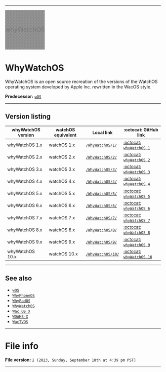 
***

<img src="/WhyWatchOS/WhyWatchOS_1280pxIcon_V1_HighCompression.png" alt="whyWatchOS logo failed to load" width="128" height="128">

# WhyWatchOS

WhyWatchOS is an open source recreation of the versions of the WatchOS operating system developed by Apple Inc. rewritten in the WacOS style.

**Predecessor:** [`wOS`](/wOS/)

***

## Version listing

| whyWatchOS version | watchOS equivalent | Local link | :octocat: GitHub link |
|---|---|---|---|
| whyWatchOS 1.x | watchOS 1.x | [`/WhyWatchOS/1/`](/WhyWatchOS/12/) | [:octocat: `whyWatchOS 1`](https://github.com/seanpm2001/whyWatchOS_1/) |
| whyWatchOS 2.x | watchOS 2.x | [`/WhyWatchOS/2/`](/WhyWatchOS/13/) | [:octocat: `whyWatchOS 2`](https://github.com/seanpm2001/whyWatchOS_2/) |
| whyWatchOS 3.x | watchOS 3.x | [`/WhyWatchOS/3/`](/WhyWatchOS/14/) | [:octocat: `whyWatchOS 3`](https://github.com/seanpm2001/whyWatchOS_3/) |
| whyWatchOS 4.x | watchOS 4.x | [`/WhyWatchOS/4/`](/WhyWatchOS/4/) | [:octocat: `whyWatchOS 4`](https://github.com/seanpm2001/whyWatchOS_4/) |
| whyWatchOS 5.x | watchOS 5.x | [`/WhyWatchOS/5/`](/WhyWatchOS/5/) | [:octocat: `whyWatchOS 5`](https://github.com/seanpm2001/whyWatchOS_5/) |
| whyWatchOS 6.x | watchOS 6.x | [`/WhyWatchOS/6/`](/WhyWatchOS/6/) | [:octocat: `whyWatchOS 6`](https://github.com/seanpm2001/whyWatchOS_6/) |
| whyWatchOS 7.x | watchOS 7.x | [`/WhyWatchOS/7/`](/WhyWatchOS/7/) | [:octocat: `whyWatchOS 7`](https://github.com/seanpm2001/whyWatchOS_7/) |
| whyWatchOS 8.x | watchOS 8.x | [`/WhyWatchOS/8/`](/WhyWatchOS/8/) | [:octocat: `whyWatchOS 8`](https://github.com/seanpm2001/whyWatchOS_8/) |
| whyWatchOS 9.x | watchOS 9.x | [`/WhyWatchOS/9/`](/WhyWatchOS/9/) | [:octocat: `whyWatchOS 9`](https://github.com/seanpm2001/whyWatchOS_9/) |
| whyWatchOS 10.x | watchOS 10.x | [`/WhyWatchOS/10/`](/WhyWatchOS/10/) | [:octocat: `whyWatchOS 10`](https://github.com/seanpm2001/whyWatchOS_10/) |

***

## See also

- [`wOS`](/wOS/)
- [`WhyPhoneOS`](/WhyPhoneOS/)
- [`WhyPadOS`](/WhyPadOS/)
- [`WhyWatchOS`](/WhyWatchOS/)
- [`Wac OS X`](/WacOS_X/)
- [`WOAHS-X`](/WOAHS-X/)
- [`WacTVOS`](/WacTVOS/)

***

# File info

**File version:** `2 (2023, Sunday, September 10th at 4:39 pm PST)`

***
